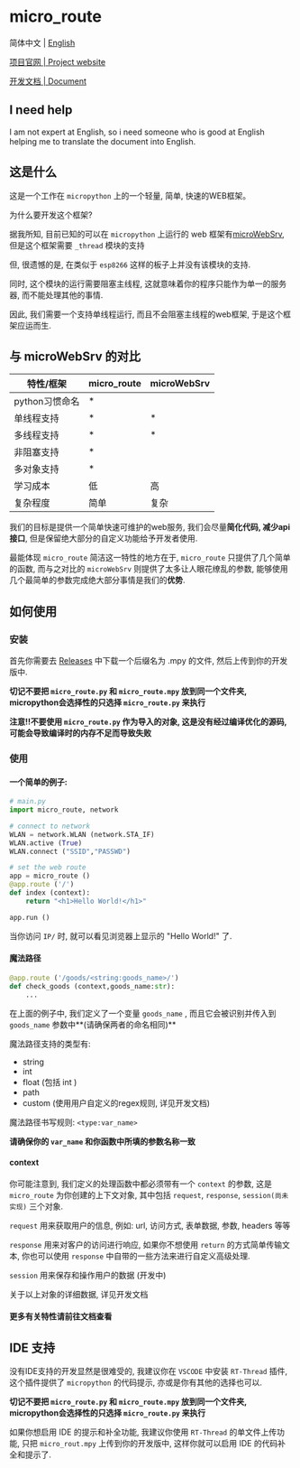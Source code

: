 # micro_route
简体中文 | [English](https://micro-route.m-jay.cn/docs/en/)

[项目官网 | Project website](https://micro-route.m-jay.cn/)

[开发文档 | Document](https://micro-route.m-jay.cn/docs/)

## I need help

I am not expert at English, so i need someone who is good at English helping me to translate the document into English.

## 这是什么

这是一个工作在 `micropython` 上的一个轻量, 简单, 快速的WEB框架。

为什么要开发这个框架?

据我所知, 目前已知的可以在 `micropython` 上运行的 web 框架有[microWebSrv](https://github.com/jczic/MicroWebSrv), 但是这个框架需要 `_thread` 模块的支持

但, 很遗憾的是, 在类似于 `esp8266` 这样的板子上并没有该模块的支持.

同时, 这个模块的运行需要阻塞主线程, 这就意味着你的程序只能作为单一的服务器, 而不能处理其他的事情.

因此, 我们需要一个支持单线程运行, 而且不会阻塞主线程的web框架, 于是这个框架应运而生.

## 与 microWebSrv 的对比

| 特性/框架      | micro_route | microWebSrv |
| -------------- | ----------- | ----------- |
| python习惯命名 | *           |             |
| 单线程支持     | *           | *           |
| 多线程支持     | *           | *           |
| 非阻塞支持     | *           |             |
| 多对象支持     | *           |             |
| 学习成本       | 低          | 高          |
| 复杂程度       | 简单        | 复杂        |

我们的目标是提供一个简单快速可维护的web服务, 我们会尽量**简化代码, 减少api接口**, 但是保留绝大部分的自定义功能给予开发者使用.

最能体现 `micro_route`  简洁这一特性的地方在于, `micro_route` 只提供了几个简单的函数, 而与之对比的 `microWebSrv` 则提供了太多让人眼花缭乱的参数, 能够使用几个最简单的参数完成绝大部分事情是我们的**优势**.

## 如何使用

### 安装

首先你需要去 [Releases](https://github.com/Li-Lian1069/micro_route/releases) 中下载一个后缀名为 .mpy 的文件, 然后上传到你的开发版中.

**切记不要把 `micro_route.py` 和 `micro_route.mpy` 放到同一个文件夹, micropython会选择性的只选择 `micro_route.py` 来执行**

**注意!!不要使用 `micro_route.py` 作为导入的对象, 这是没有经过编译优化的源码, 可能会导致编译时的内存不足而导致失败**

### 使用

#### 一个简单的例子:

```python
# main.py
import micro_route, network

# connect to network
WLAN = network.WLAN (network.STA_IF)
WLAN.active (True)
WLAN.connect ("SSID","PASSWD")

# set the web route
app = micro_route ()
@app.route ('/')
def index (context):
    return "<h1>Hello World!</h1>"

app.run ()
```

当你访问 `IP/` 时, 就可以看见浏览器上显示的 "Hello World!" 了.

#### 魔法路径

```python
@app.route ('/goods/<string:goods_name>/')
def check_goods (context,goods_name:str):
    ...
```

在上面的例子中, 我们定义了一个变量 `goods_name` , 而且它会被识别并传入到 `goods_name` 参数中**(请确保两者的命名相同)**

魔法路径支持的类型有:

- string
- int
- float (包括 int )
- path
- custom (使用用户自定义的regex规则, 详见开发文档)

魔法路径书写规则: `<type:var_name>`

**请确保你的 `var_name` 和你函数中所填的参数名称一致**

#### context

你可能注意到, 我们定义的处理函数中都必须带有一个 `context` 的参数, 这是 `micro_route` 为你创建的上下文对象, 其中包括 `request`, `response`, `session(尚未实现)` 三个对象.

`request` 用来获取用户的信息, 例如: url, 访问方式, 表单数据, 参数, headers 等等

`response` 用来对客户的访问进行响应, 如果你不想使用 `return` 的方式简单传输文本, 你也可以使用 `response` 中自带的一些方法来进行自定义高级处理.

`session` 用来保存和操作用户的数据 (开发中)

关于以上对象的详细数据, 详见开发文档

#### 更多有关特性请前往文档查看

## IDE 支持

没有IDE支持的开发显然是很难受的, 我建议你在 `VSCODE` 中安装 `RT-Thread` 插件, 这个插件提供了 `micropython` 的代码提示, 亦或是你有其他的选择也可以.

**切记不要把 `micro_route.py` 和 `micro_route.mpy` 放到同一个文件夹, micropython会选择性的只选择 `micro_route.py` 来执行**

如果你想启用 IDE 的提示和补全功能, 我建议你使用 `RT-Thread` 的单文件上传功能, 只把 `micro_rout.mpy` 上传到你的开发版中, 这样你就可以启用 IDE 的代码补全和提示了.


